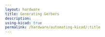 ```yaml
---
layout: hardware
title: Generating Gerbers
description:
using-kicad: true
permalink: /hardware/automating-kicad/:title
---
```



